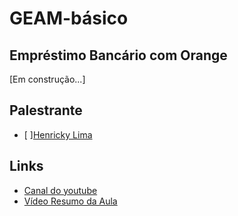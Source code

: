 # GEAM-básico
## Empréstimo Bancário com Orange
[Em construção...]



## Palestrante
- [ ][Henricky Lima](https://github.com/HenrickyL)

## Links
- [Canal do youtube](https://www.youtube.com/channel/UCnR_-6nHlN-RrKl76IHOxcw)
- [Vídeo Resumo da Aula](https://www.youtube.com/watch?v=Os8tfKyMbkg)
